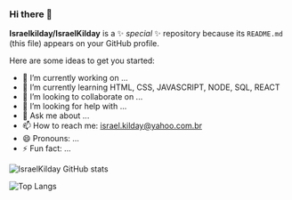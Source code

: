 ### Hi there 👋

**Israelkilday/IsraelKilday** is a ✨ _special_ ✨ repository because its `README.md` (this file) appears on your GitHub profile.

Here are some ideas to get you started:

- 🔭 I’m currently working on ...
- 🌱 I’m currently learning HTML, CSS, JAVASCRIPT, NODE, SQL, REACT
- 👯 I’m looking to collaborate on ...
- 🤔 I’m looking for help with ...
- 💬 Ask me about ...
- 📫 How to reach me: israel.kilday@yahoo.com.br
- 😄 Pronouns: ...
- ⚡ Fun fact: ...

![IsraelKilday GitHub stats](https://github-readme-stats.vercel.app/api?username=IsraelKilday&show_icons=true&theme=radical)

![Top Langs](https://github-readme-stats.vercel.app/api/top-langs/?username=IsraelKilday&layout=compact)






